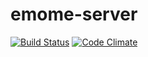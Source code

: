 # emome-server
[![Build Status](https://travis-ci.org/emome/emome-server.svg?branch=master)](https://travis-ci.org/emome/emome-server)
[![Code Climate](https://codeclimate.com/github/emome/emome-server/badges/gpa.svg)](https://codeclimate.com/github/emome/emome-server)
